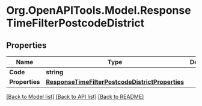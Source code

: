 
# Org.OpenAPITools.Model.ResponseTimeFilterPostcodeDistrict

## Properties

Name | Type | Description | Notes
------------ | ------------- | ------------- | -------------
**Code** | **string** |  | 
**Properties** | [**ResponseTimeFilterPostcodeDistrictProperties**](ResponseTimeFilterPostcodeDistrictProperties.md) |  | 

[[Back to Model list]](../README.md#documentation-for-models)
[[Back to API list]](../README.md#documentation-for-api-endpoints)
[[Back to README]](../README.md)

